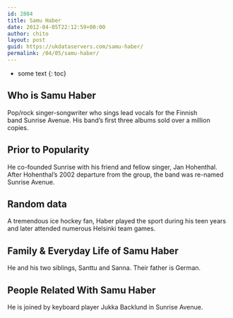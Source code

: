 ```yaml
---
id: 2804
title: Samu Haber
date: 2012-04-05T22:12:59+00:00
author: chito
layout: post
guid: https://ukdataservers.com/samu-haber/
permalink: /04/05/samu-haber/
---
```


* some text
{: toc}
          
          
## Who is  Samu Haber
                  
                  
                  
Pop/rock singer-songwriter who sings lead vocals for the Finnish band Sunrise Avenue. His band&#8217;s first three albums sold over a million copies.
                  
                
                
                
## Prior to Popularity 
                  
                  
                  
He co-founded Sunrise with his friend and fellow singer, Jan Hohenthal. After Hohenthal&#8217;s 2002 departure from the group, the band was re-named Sunrise Avenue.
                  
                
                
                
## Random data 
                  
                  
                  
A tremendous ice hockey fan, Haber played the sport during his teen years and later attended numerous Helsinki team games.
                  
                
                
                
## Family & Everyday Life of Samu Haber
                  
                  
                  
He and his two siblings, Santtu and Sanna. Their father is German. 
                  
                
                
                
## People Related With  Samu Haber
                  
                  
                  
He is joined by keyboard player Jukka Backlund in Sunrise Avenue.
                  
                
              
            
          
          
          
    
    
  
